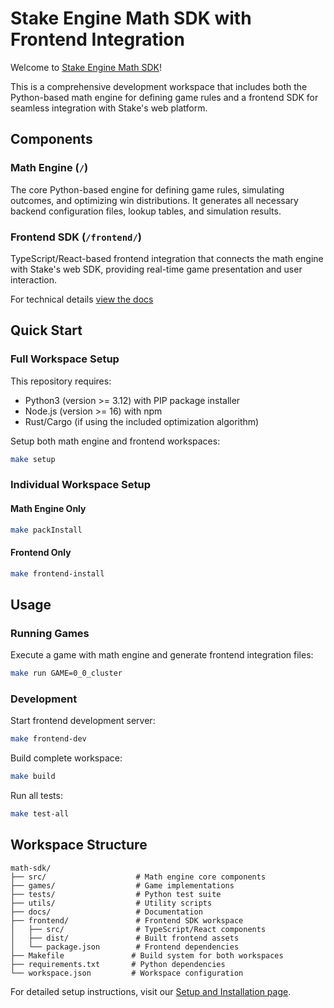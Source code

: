 # Stake Engine Math SDK with Frontend Integration

Welcome to [Stake Engine Math SDK](https://engine.stake.com/)!

This is a comprehensive development workspace that includes both the Python-based math engine for defining game rules and a frontend SDK for seamless integration with Stake's web platform.

## Components

### Math Engine (`/`)
The core Python-based engine for defining game rules, simulating outcomes, and optimizing win distributions. It generates all necessary backend configuration files, lookup tables, and simulation results.

### Frontend SDK (`/frontend/`)
TypeScript/React-based frontend integration that connects the math engine with Stake's web SDK, providing real-time game presentation and user interaction.

For technical details [view the docs](https://stakeengine.github.io/math-sdk/)

## Quick Start

### Full Workspace Setup

This repository requires:
- Python3 (version >= 3.12) with PIP package installer
- Node.js (version >= 16) with npm
- Rust/Cargo (if using the included optimization algorithm)

Setup both math engine and frontend workspaces:
```sh
make setup
```

### Individual Workspace Setup

#### Math Engine Only
```sh
make packInstall
```

#### Frontend Only  
```sh
make frontend-install
```

## Usage

### Running Games

Execute a game with math engine and generate frontend integration files:
```sh
make run GAME=0_0_cluster
```

### Development

Start frontend development server:
```sh
make frontend-dev
```

Build complete workspace:
```sh
make build
```

Run all tests:
```sh
make test-all
```

## Workspace Structure

```
math-sdk/
├── src/                    # Math engine core components
├── games/                  # Game implementations
├── tests/                  # Python test suite  
├── utils/                  # Utility scripts
├── docs/                   # Documentation
├── frontend/               # Frontend SDK workspace
│   ├── src/                # TypeScript/React components
│   ├── dist/               # Built frontend assets
│   └── package.json        # Frontend dependencies
├── Makefile               # Build system for both workspaces
├── requirements.txt       # Python dependencies
└── workspace.json         # Workspace configuration
```

For detailed setup instructions, visit our [Setup and Installation page](https://stakeengine.github.io/math-sdk/math_docs/general_overview/).

